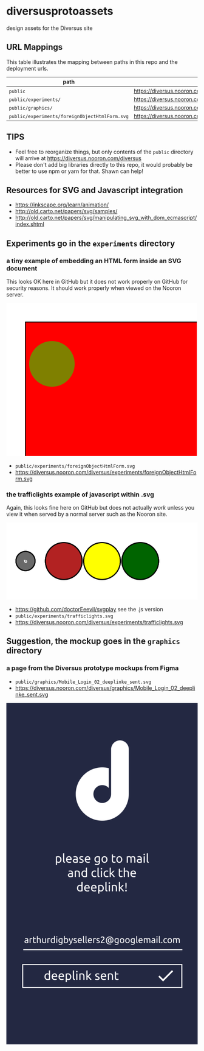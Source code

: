 # diversusprotoassets
design assets for the Diversus site

## URL Mappings

This table illustrates the mapping between paths in this repo and the deployment urls.

| path | url |
|------|-----|
| `public` |  https://diversus.nooron.com/diversus/ |
| `public/experiments/` |  https://diversus.nooron.com/diversus/experiments/ |
| `public/graphics/` |  https://diversus.nooron.com/diversus/graphics/ |
| `public/experiments/foreignObjectHtmlForm.svg` | https://diversus.nooron.com/diversus/experiments/foreignObjectHtmlForm.svg |


## TIPS

* Feel free to reorganize things, but only contents of the `public` directory will arrive at https://diversus.nooron.com/diversus
* Please don't add big libraries directly to this repo, it would probably be better to use npm or yarn for that.  Shawn can help!

## Resources for SVG and Javascript integration

* https://inkscape.org/learn/animation/
* http://old.carto.net/papers/svg/samples/
* http://old.carto.net/papers/svg/manipulating_svg_with_dom_ecmascript/index.shtml

## Experiments go in the `experiments` directory

### a tiny example of embedding an HTML form inside an SVG document

This looks OK here in GitHub but it does not work properly on GitHub for security reasons. It should work properly when viewed on the Nooron server.

[<img src="public/experiments/foreignObjectHtmlForm.svg">]()
* `public/experiments/foreignObjectHtmlForm.svg`
* https://diversus.nooron.com/diversus/experiments/foreignObjectHtmlForm.svg

### the trafficlights example of javascript within .svg

Again, this looks fine here on GitHub but does not actually *work* unless you view it when served by a normal server such as the Nooron site.

[<img src="public/experiments/trafficlights.svg">]()
* https://github.com/doctorEeevil/svgplay see the .js version
* `public/experiments/trafficlights.svg`
* https://diversus.nooron.com/diversus/experiments/trafficlights.svg

## Suggestion, the mockup goes in the `graphics` directory

### a page from the Diversus prototype mockups from Figma

* `public/graphics/Mobile_Login_02_deeplinke_sent.svg`
* https://diversus.nooron.com/diversus/graphics/Mobile_Login_02_deeplinke_sent.svg

[<img src="public/graphics/Mobile_Login_02_deeplinke_sent.svg">]()
